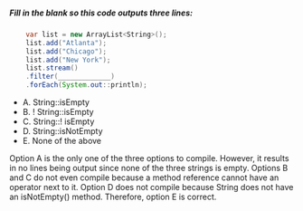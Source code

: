 ##### Fill in the blank so this code outputs three lines:

``` java
    var list = new ArrayList˂String˃();
    list.add("Atlanta");
    list.add("Chicago");
    list.add("New York");
    list.stream()
    .filter(_____________)
    .forEach(System.out::println);

```
* A. String::isEmpty
* B. ! String::isEmpty
* C. String::! isEmpty
* D. String::isNotEmpty
* E. None of the above

Option A is the only one of the three options to compile.
However, it results in no lines being output since
none of the three strings is empty.
Options B and C do not even compile
because a method reference cannot have an operator next to it.
Option D does not compile because String does not have an isNotEmpty() method.
Therefore, option E is correct.